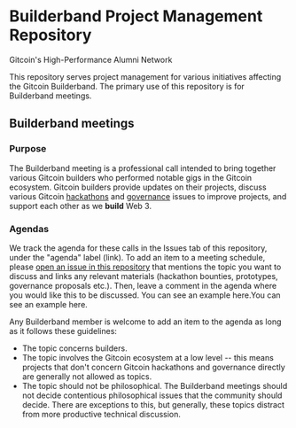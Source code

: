 # Builderband Project Management Repository
Gitcoin's High-Performance Alumni Network

This repository serves project management for various initiatives affecting the Gitcoin Builderband. The primary use of this repository is for Builderband meetings.

## Builderband meetings
### Purpose
The Builderband meeting is a professional call intended to bring together various Gitcoin builders who performed notable gigs in the Gitcoin ecosystem. Gitcoin builders provide updates on their projects, discuss various Gitcoin [hackathons](https://gitcoin.co/hackathons) and [governance](https://gov.gitcoin.co/) issues to improve projects, and support each other as we **build** Web 3.

### Agendas
We track the agenda for these calls in the Issues tab of this repository, under the "agenda" label (link). To add an item to a meeting schedule, please [open an issue in this repository](https://github.com/leoneric/builderband/issues) that mentions the topic you want to discuss and links any relevant materials (hackathon bounties, prototypes, governance proposals etc.). Then, leave a comment in the agenda where you would like this to be discussed. You can see an example here.You can see an example here.

Any Builderband member is welcome to add an item to the agenda as long as it follows these guidelines:
- The topic concerns builders.
- The topic involves the Gitcoin ecosystem at a low level -- this means projects that don't concern Gitcoin hackathons and governance directly are generally not allowed as topics.
- The topic should not be philosophical. The Builderband meetings should not decide contentious philosophical issues that the community should decide. There are exceptions to this, but generally, these topics distract from more productive technical discussion.
